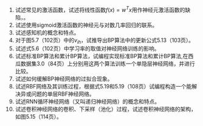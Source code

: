 1. 试述常见的激活函数，试述将线性函数$f(x)=w^Tx$用作神经元激活函数的缺陷，。
2. 试述使用sigmoid激活函数的神经元与对数几率回归的联系。
3. 试述感知机的概念和特点。
3. 对于图5.7（102页）中的$v_{ih}$，试推导出BP算法中的更新公式5.13（103页）。
4. 试述式5.6（102页）中学习率的取值对神经网络训练的影响。
5. 试述标准BP算法和累计BP算法，试编程实现标准BP算法和累计BP算法,在西瓜数据集3.0（84页）上分别用这两个算法训练一个单隐层神经网络，并进行比较。
6. 试述如何缓解BP神经网络的过拟合现象。
7. 试述RBF网络及其训练过程，根据式5.19和5.19（108页）试编程构造一个能解决异或问题的单层RBF神经网络。
8. 试述RNN循环神经网络（又叫递归神经网络）的概念和特点。
8. 试述卷积神经网络的卷积、下采样（池化）过程，试述卷积神经网络的架构，如图5.15（114页）。
